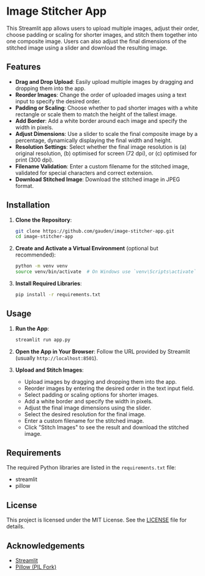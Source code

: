 # Image Stitcher App

This Streamlit app allows users to upload multiple images, adjust their order, choose padding or scaling for shorter images, and stitch them together into one composite image. Users can also adjust the final dimensions of the stitched image using a slider and download the resulting image.

## Features

- **Drag and Drop Upload**: Easily upload multiple images by dragging and dropping them into the app.
- **Reorder Images**: Change the order of uploaded images using a text input to specify the desired order.
- **Padding or Scaling**: Choose whether to pad shorter images with a white rectangle or scale them to match the height of the tallest image.
- **Add Border**: Add a white border around each image and specify the width in pixels.
- **Adjust Dimensions**: Use a slider to scale the final composite image by a percentage, dynamically displaying the final width and height.
- **Resolution Settings**: Select whether the final image resolution is (a) original resolution, (b) optimised for screen (72 dpi), or (c) optimised for print (300 dpi).
- **Filename Validation**: Enter a custom filename for the stitched image, validated for special characters and correct extension.
- **Download Stitched Image**: Download the stitched image in JPEG format.

## Installation

1. **Clone the Repository**:
    ```bash
    git clone https://github.com/gauden/image-stitcher-app.git
    cd image-stitcher-app
    ```

2. **Create and Activate a Virtual Environment** (optional but recommended):
    ```bash
    python -m venv venv
    source venv/bin/activate  # On Windows use `venv\Scripts\activate`
    ```

3. **Install Required Libraries**:
    ```bash
    pip install -r requirements.txt
    ```

## Usage

1. **Run the App**:
    ```bash
    streamlit run app.py
    ```

2. **Open the App in Your Browser**:
    Follow the URL provided by Streamlit (usually `http://localhost:8501`).

3. **Upload and Stitch Images**:
    - Upload images by dragging and dropping them into the app.
    - Reorder images by entering the desired order in the text input field.
    - Select padding or scaling options for shorter images.
    - Add a white border and specify the width in pixels.
    - Adjust the final image dimensions using the slider.
    - Select the desired resolution for the final image.
    - Enter a custom filename for the stitched image.
    - Click "Stitch Images" to see the result and download the stitched image.

## Requirements

The required Python libraries are listed in the `requirements.txt` file:

- streamlit
- pillow

## License

This project is licensed under the MIT License. See the [LICENSE](LICENSE) file for details.

## Acknowledgements

- [Streamlit](https://streamlit.io/)
- [Pillow (PIL Fork)](https://python-pillow.org/)
